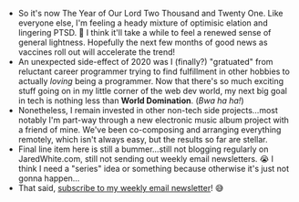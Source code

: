 ---
---

* So it's now The Year of Our Lord Two Thousand and Twenty One. Like everyone else, I'm feeling a heady mixture of optimisic elation and lingering PTSD. 🥴 I think it'll take a while to feel a renewed sense of general lightness. Hopefully the next few months of good news as vaccines roll out will accelerate the trend!
* An unexpected side-effect of 2020 was I (finally?) "gratuated" from reluctant career programmer trying to find fulfillment in other hobbies to actually *loving* being a programmer. Now that there's so much exciting stuff going on in my little corner of the web dev world, my next big goal in tech is nothing less than **World Domination**. (*Bwa ha ha!*)
* Nonetheless, I remain invested in other non-tech side projects…most notably I'm part-way through a new electronic music album project with a friend of mine. We've been co-composing and arranging everything remotely, which isn't always easy, but the results so far are stellar.
* Final line item here is still a bummer…still not blogging regularly on JaredWhite.com, still not sending out weekly email newsletters. 😭 I think I need a "series" idea or something because otherwise it's just not gonna happen…
* That said, [subscribe to my weekly email newsletter](/newsletters)! 😅